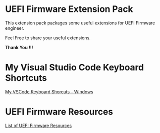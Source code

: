 # UEFI Firmware Extension Pack

This extension pack packages some useful extensions for UEFI Firmware engineer.

Feel Free to share your useful extensions.

**Thank You !!!**


# My Visual Studio Code Keyboard Shortcuts
[My VSCode Keyboard Shorcuts - Windows](https://github.com/vangoghynot/vscode-resources/blob/main/doc/my_vscode_win_key_cheatsheet.pdf)


# UEFI Firmware Resources

[List of UEFI Firmware Resources](https://github.com/vangoghynot/FirmwareResources)




